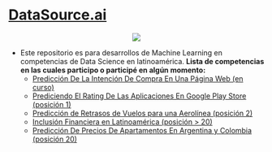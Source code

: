 # [DataSource.ai](https://www.datasource.ai/)

<center>
<img src = "img/readme.PNG" />
</center>

- Este repositorio es para desarrollos de Machine Learning en competencias de Data Science en latinoamérica. **Lista de competencias en las cuales participo o participé en algún momento:**
  - [Predicción De La Intención De Compra En Una Página Web (en curso)](https://www.datasource.ai/es/home/data-science-competitions-for-startups/prediccion-de-la-intencion-de-compra-en-una-pagina-web)
  - [Prediciendo El Rating De Las Aplicaciones En Google Play Store (posición 1)](https://www.datasource.ai/es/home/data-science-competitions-for-startups/prediciendo-el-rating-de-las-aplicaciones-en-google-play-store)
  - [Predicción de Retrasos de Vuelos para una Aerolínea (posición 2)](https://www.datasource.ai/es/home/competitions/prediccion-de-retrasos-de-vuelos-para-una-aerolinea)
  - [Inclusión Financiera en Latinoamérica (posición > 20)](https://www.datasource.ai/es/home/competitions/inclusion-financiera-en-latinoamerica)  
  - [Predicción De Precios De Apartamentos En Argentina y Colombia (posición 20)](https://www.datasource.ai/es/home/data-science-competitions-for-startups/prediccion-de-precios-de-apartamentos-en-argentina-y-colombia)

